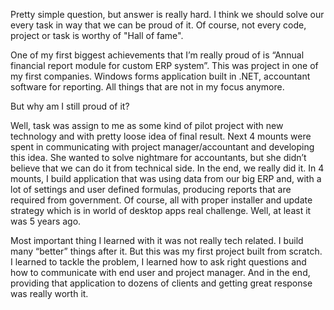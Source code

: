 Pretty simple question, but answer is really hard. I think we should solve our every task in way that we can be proud of it. Of course, not every code, project or task is worthy of "Hall of fame".

One of my first biggest achievements that I’m really proud of is “Annual financial report module for custom ERP system”.  This was project in one of my first companies. Windows forms application built in .NET, accountant software for reporting. All things that are not in my focus anymore.

But why am I still proud of it?

Well, task was assign to me as some kind of pilot project with new technology and with pretty loose idea of final result. Next 4 mounts were spent in communicating with project manager/accountant and developing this idea. She wanted to solve nightmare for accountants, but she didn’t believe that we can do it from technical side. In the end, we really did it. In 4 mounts, I build application that was using data from our big ERP and, with a lot of settings and user defined formulas, producing reports that are required from government. Of course, all with proper installer and update strategy which is in world of desktop apps real challenge. Well, at least it was 5 years ago.

Most important thing I learned with it was not really tech related. I build many “better” things after it. But this was my first project built from scratch. I learned to tackle the problem, I learned how to ask right questions and how to communicate with end user and project manager. And in the end, providing that application to dozens of clients and getting great response was really worth it.
